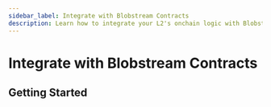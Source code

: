 ```yaml
---
sidebar_label: Integrate with Blobstream Contracts
description: Learn how to integrate your L2's onchain logic with Blobstream
---
```


# Integrate with Blobstream Contracts

## Getting Started
